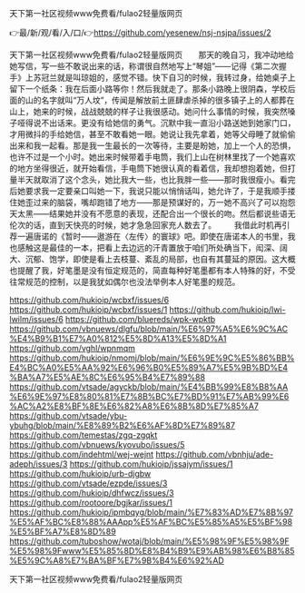 天下第一社区视频www免费看/fulao2轻量版网页

👉最/新/观/看/入/口/👉https://github.com/yesenew/nsj-nsjpa/issues/2

天下第一社区视频www免费看/fulao2轻量版网页　　那天的晚自习，我冲动地给她写信，写一些不敢说出来的话，称谓很自然地写上“琴姐”――记得《第二次握手》上苏冠兰就是叫琼姐的，感觉不错。快下自习的时候，我转过身，给她桌子上留下一个纸条：我在后面小路等你！然后我就走了。那条小路晚上很阴森，学校后面的山的名字就叫“万人坟”，传闻是解放前土匪肆虐杀掉的很多镇子上的人都葬在山上，她来的时候，战战兢兢的样子让我很感动。她问什么事情的时候，我突然嗓子哑得说不出话来。更没有给她信的勇气。沉默中我一直沿小路送她到她家门口，才用微抖的手给她信，甚至不敢看她一眼。她说让我先拿着，她等父母睡了就偷偷出来和我一起看。那是我一生最长的一次等待，主要是盼她，加上一个人的恐惧，也许不过是一个小时。她出来时候带着手电筒，我们上山在树林里找了一个她喜欢的地方坐得很近，就开始看信，手电筒下她很认真的看着信，我却想抱着她，但打量半天就取消了这个念头，她比我大一些，也比我胖一些――那时我很瘦小。看完后她要求我一定要亲口叫她一下，我说只能以悄悄话叫，她允许了，于是我顺手搂住她歪过来的脑袋，嘴却跑错了地方――那是预谋好的，万一她不高兴了可以抱怨天太黑――结果她并没有不愿意的表现，还配合出一个很长的吻。然后都说些语无伦次的话，直到天快亮的时候，她才急急回家充人数去了。
　　我借此时机再引荐一遍唐诺的《暂时——遨游在〈左传〉的寰球》吧。即使在唐诺本人的书里，我也感触这是最佳的一本，把看上去边远的汗青置放于咱们所处确当下，闳深、阔大、沉郁、饱学，即使是看上去枝蔓、紊乱的局部，也自有其蔓延的原因。这大概也提醒了我，好笔墨是没有恒定规范的，简直每种好笔墨都有本人特殊的好，不受往常规范的控制，以是我犹如偶尔也没法举例本人好笔墨的规范。


https://github.com/hukioip/wcbxf/issues/6
https://github.com/hukioip/wcbxf/issues/1
https://github.com/hukioip/lwi-lwilm/issues/6
https://github.com/bluereds/wpk-wpktb
https://github.com/vbnuews/dlgfu/blob/main/%E6%97%A5%E6%9C%AC%E4%B9%B1%E7%A0%812%E5%8D%A13%E5%8D%A1
https://github.com/vghl/wpnmqm
https://github.com/hukioip/nmomj/blob/main/%E6%9E%9C%E5%86%BB%E4%BC%A0%E5%AA%92%E6%96%B0%E5%89%A7%E5%9B%BD%E4%BA%A7%E5%AE%8C%E6%95%B4%E7%89%88
https://github.com/vtsade/agyckb/blob/main/%E4%BB%99%E8%B8%AA%E6%9E%97%E8%80%81%E7%8B%BC%E7%BD%91%E7%AB%99%E6%AC%A2%E8%BF%8E%E6%82%A8%E6%8B%8D%E7%85%A7
https://github.com/vtsade/ybu-ybuhg/blob/main/%E8%89%B2%E6%AF%8D%E7%89%87
https://github.com/temestas/zgq-zgqkt
https://github.com/vbnuews/kyovubo/issues/5
https://github.com/indehtml/wej-wejnt
https://github.com/vbnhju/ade-adeph/issues/3
https://github.com/hukioip/jssajym/issues/1
https://github.com/hukioip/urb-djgbw
https://github.com/vtsade/ezpde/issues/3
https://github.com/hukioip/dhfwcz/issues/3
https://github.com/rootoore/bgjkar/issues/1
https://github.com/hukioip/ipmbqyg/blob/main/%E7%83%AD%E7%8B%97%E5%AF%BC%E8%88%AAApp%E5%AF%BC%E5%85%A5%E5%BF%98%E5%BF%A7%E8%8D%89
https://github.com/tuboshow/wotaj/blob/main/%E5%98%9F%E5%98%9F%E5%98%9Fwww%E5%85%8D%E8%B4%B9%E9%AB%98%E6%B8%85%E5%9C%A8%E7%BA%BF%E7%9B%B4%E6%92%AD

天下第一社区视频www免费看/fulao2轻量版网页
